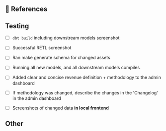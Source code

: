 ## :pushpin: References

## Testing

- [ ] `dbt build` including downstream models screenshot
- [ ] Successful RETL screenshot
- [ ] Ran make generate schema for changed assets
- [ ] Running all new models, and all downstream models compiles

- [ ] Added clear and concise revenue definition + methodology to the admin dashboard
- [ ] If methodology was changed, describe the changes in the 'Changelog' in the admin dashboard

- [ ] Screenshots of changed data **in local frontend**

## Other
